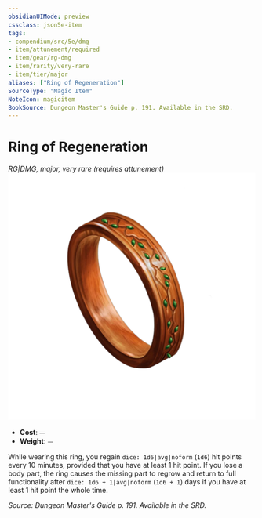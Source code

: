 ```yaml
---
obsidianUIMode: preview
cssclass: json5e-item
tags:
- compendium/src/5e/dmg
- item/attunement/required
- item/gear/rg-dmg
- item/rarity/very-rare
- item/tier/major
aliases: ["Ring of Regeneration"]
SourceType: "Magic Item"
NoteIcon: magicitem
BookSource: Dungeon Master's Guide p. 191. Available in the SRD.
---
```

# Ring of Regeneration
*RG|DMG, major, very rare (requires attunement)*  
![](https://raw.githubusercontent.com/5etools-mirror-2/5etools-img/main/items/DMG/Ring%20of%20Regeneration.webp#right)  

- **Cost**: ⏤
- **Weight**: ⏤

While wearing this ring, you regain `dice: 1d6|avg|noform` (`1d6`) hit points every 10 minutes, provided that you have at least 1 hit point. If you lose a body part, the ring causes the missing part to regrow and return to full functionality after `dice: 1d6 + 1|avg|noform` (`1d6 + 1`) days if you have at least 1 hit point the whole time.

*Source: Dungeon Master's Guide p. 191. Available in the SRD.*